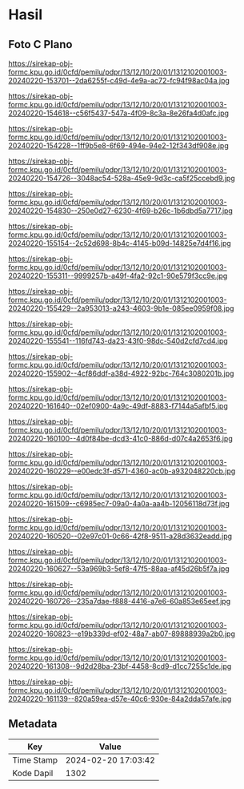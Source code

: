 # Hasil

## Foto C Plano

https://sirekap-obj-formc.kpu.go.id/0cfd/pemilu/pdpr/13/12/10/20/01/1312102001003-20240220-153701--2da6255f-c49d-4e9a-ac72-fc94f98ac04a.jpg

https://sirekap-obj-formc.kpu.go.id/0cfd/pemilu/pdpr/13/12/10/20/01/1312102001003-20240220-154618--c56f5437-547a-4f09-8c3a-8e26fa4d0afc.jpg

https://sirekap-obj-formc.kpu.go.id/0cfd/pemilu/pdpr/13/12/10/20/01/1312102001003-20240220-154228--1ff9b5e8-6f69-494e-94e2-12f343df908e.jpg

https://sirekap-obj-formc.kpu.go.id/0cfd/pemilu/pdpr/13/12/10/20/01/1312102001003-20240220-154726--3048ac54-528a-45e9-9d3c-ca5f25ccebd9.jpg

https://sirekap-obj-formc.kpu.go.id/0cfd/pemilu/pdpr/13/12/10/20/01/1312102001003-20240220-154830--250e0d27-6230-4f69-b26c-1b6dbd5a7717.jpg

https://sirekap-obj-formc.kpu.go.id/0cfd/pemilu/pdpr/13/12/10/20/01/1312102001003-20240220-155154--2c52d698-8b4c-4145-b09d-14825e7d4f16.jpg

https://sirekap-obj-formc.kpu.go.id/0cfd/pemilu/pdpr/13/12/10/20/01/1312102001003-20240220-155311--9999257b-a49f-4fa2-92c1-90e579f3cc9e.jpg

https://sirekap-obj-formc.kpu.go.id/0cfd/pemilu/pdpr/13/12/10/20/01/1312102001003-20240220-155429--2a953013-a243-4603-9b1e-085ee0959f08.jpg

https://sirekap-obj-formc.kpu.go.id/0cfd/pemilu/pdpr/13/12/10/20/01/1312102001003-20240220-155541--116fd743-da23-43f0-98dc-540d2cfd7cd4.jpg

https://sirekap-obj-formc.kpu.go.id/0cfd/pemilu/pdpr/13/12/10/20/01/1312102001003-20240220-155902--4cf86ddf-a38d-4922-92bc-764c3080201b.jpg

https://sirekap-obj-formc.kpu.go.id/0cfd/pemilu/pdpr/13/12/10/20/01/1312102001003-20240220-161640--02ef0900-4a9c-49df-8883-f7144a5afbf5.jpg

https://sirekap-obj-formc.kpu.go.id/0cfd/pemilu/pdpr/13/12/10/20/01/1312102001003-20240220-160100--4d0f84be-dcd3-41c0-886d-d07c4a2653f6.jpg

https://sirekap-obj-formc.kpu.go.id/0cfd/pemilu/pdpr/13/12/10/20/01/1312102001003-20240220-160229--e00edc3f-d571-4360-ac0b-a932048220cb.jpg

https://sirekap-obj-formc.kpu.go.id/0cfd/pemilu/pdpr/13/12/10/20/01/1312102001003-20240220-161509--c6985ec7-09a0-4a0a-aa4b-12056118d73f.jpg

https://sirekap-obj-formc.kpu.go.id/0cfd/pemilu/pdpr/13/12/10/20/01/1312102001003-20240220-160520--02e97c01-0c66-42f8-9511-a28d3632eadd.jpg

https://sirekap-obj-formc.kpu.go.id/0cfd/pemilu/pdpr/13/12/10/20/01/1312102001003-20240220-160627--53a969b3-5ef8-47f5-88aa-af45d26b5f7a.jpg

https://sirekap-obj-formc.kpu.go.id/0cfd/pemilu/pdpr/13/12/10/20/01/1312102001003-20240220-160726--235a7dae-f888-4416-a7e6-60a853e65eef.jpg

https://sirekap-obj-formc.kpu.go.id/0cfd/pemilu/pdpr/13/12/10/20/01/1312102001003-20240220-160823--e19b339d-ef02-48a7-ab07-89888939a2b0.jpg

https://sirekap-obj-formc.kpu.go.id/0cfd/pemilu/pdpr/13/12/10/20/01/1312102001003-20240220-161308--9d2d28ba-23bf-4458-8cd9-d1cc7255c1de.jpg

https://sirekap-obj-formc.kpu.go.id/0cfd/pemilu/pdpr/13/12/10/20/01/1312102001003-20240220-161139--820a59ea-d57e-40c6-930e-84a2dda57afe.jpg


## Metadata

| Key        | Value               |
| ---------- | ------------------- |
| Time Stamp | 2024-02-20 17:03:42 |
| Kode Dapil | 1302                |




